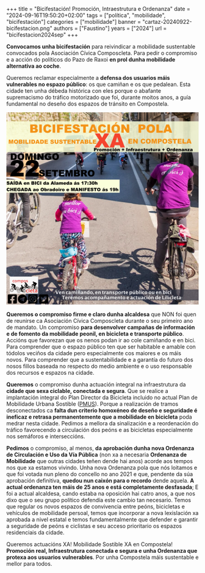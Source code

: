 +++
title = "Bicifestación! Promoción, Intraestrutura e Ordenanza"
date = "2024-09-16T19:50:20+02:00"
tags = ["política", "mobilidade", "bicifestación"]
categories = ["mobilidade"]
banner = "cartaz-20240922-bicifestacion.png"
authors = ["Faustino"]
years = ["2024"]
url = "bicifestacion2024sep"
+++

**Convocamos unha bicifestación** para reivindicar a mobilidade sustentable convocados pola Asociación Cívica Composcleta. Para pedir o compromiso e a acción do políticos do Pazo de Raxoi **en prol dunha mobilidade alternativa ao coche**.

Queremos reclamar especialmente a **defensa dos usuarios máis vulnerables no espazo público**: os que camiñan e os que pedalean. Esta cidade ten unha débeda histórica con eles porque o abafante supremacismo do tráfico motorizado que foi, durante moitos anos, a guía fundamental no deseño dos espazos de tránsito en Compostela.

![Cartaz Bicifestación Sep 2024](cartaz-20240922-bicifestacion.png)

**Queremos o compromiso firme e claro dunha alcaldesa** que NON foi quen de reunirse ca Asociación Cívica Composcleta durante o seu primeiro ano de mandato. Un compromiso **para desenvolver campañas de información e de fomento da mobilidade peonil, en bicicleta e transporte público**. Accións que favorezan que os nenos podan ir ao cole camiñando e en bici. Para comprender que o espazo público ten que ser habitable e amable con tódolos veciños da cidade pero especialmente cos maiores e os máis novos. Para comprender que a sustentabilidade e a garantía do futuro dos nosos fillos baseada no respecto do medio ambiente e o uso responsable dos recursos e espazos na cidade.

**Queremos** o compromiso dunha actuación integral na infraestrutura da **cidade que sexa ciclable, conectada e segura**. Que se realice a implantación integral do Plan Director da Bicicleta incluido no actual Plan de Mobilidade Urbana Sostible ([PMUS](http://santiagodecompostela.gal/medi/departamento/atencion_cidadan/Trafico/PMUS_Santiago2.pdf)). Porque a realización de tramos desconectados ca **falta dun criterio homoxéneo de deseño e seguridade é ineficaz e retrasa permanentemente que a mobilidade en bicicleta** poda medrar nesta cidade. Pedimos a mellora da sinalización e a reordenación do tráfico favorecendo a circulación dos peóns e as bicicletas especialmente nos semáforos e interseccións.

**Pedimos** o compromiso, al menos, **da aprobación dunha nova Ordenanza de Circulación e Uso da Vía Pública** (non xa a necesaria **Ordenanza de Mobilidade** que outras cidades teñen dende hai anos) acorde aos tempos nos que xa estamos vivindo. Unha nova Ordenanza pola que nós loitamos e que foi votada nun pleno do concello no ano 2021 e que, pendente da súa aprobación definitiva, **quedou nun caixón para o recordo** dende aquela. **A actual ordenanza ten máis de 25 anos e está completamente desfasada**; E foi a actual alcaldesa, cando estaba na oposición hai catro anos, a que nos dixo que o seu grupo político defendía este cambio tan necesario. Temos que regular os novos espazos de convivencia entre peóns, bicicletas e vehículos de mobilidade persoal, temos que incorporar a nova lexislación xa aprobada a nivel estatal e temos fundamentalmente que defender e garantir a seguridade de peóns e ciclistas e seu acceso prioritario os espazos residenciais da cidade.

Queremos actuacións XA! Mobilidade Sostible XA en Compostela! **Promoción real, Infraestrutura conectada e segura e unha Ordenanza que protexa aos usuarios vulnerables**. Por unha Compostela máis sustentable e mellor para todos.
